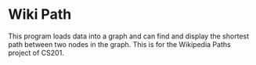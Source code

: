 # Wiki Path
This program loads data into a graph and can find and display the shortest path between two nodes in the graph. This is for the Wikipedia Paths project of CS201.
